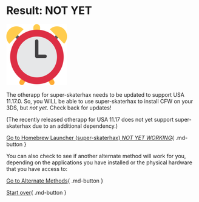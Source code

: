 # Result: NOT YET

![Image](/images/seventeen/later.png)

The otherapp for super-skaterhax needs to be updated to support USA 11.17.0. So, you WILL be able to use super-skaterhax to install CFW on your 3DS, but *not yet*. Check back for updates!

(The recently released otherapp for USA 11.17 does not yet support super-skaterhax due to an additional dependency.)

[Go to Homebrew Launcher (super-skaterhax) *NOT YET WORKING*](https://3ds.hacks.guide/homebrew-launcher-(super-skaterhax)){ .md-button } 

You can also check to see if another alternate method will work for you, depending on the applications you have installed or the physical hardware that you have access to:

[Go to Alternate Methods](/seventeen/hardware2){ .md-button }

[Start over](/seventeen){ .md-button }

